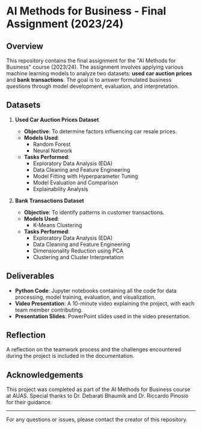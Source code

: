 # AI Methods for Business - Final Assignment (2023/24)

## Overview

This repository contains the final assignment for the "AI Methods for Business" course (2023/24). The assignment involves applying various machine learning models to analyze two datasets: **used car auction prices** and **bank transactions**. The goal is to answer formulated business questions through model development, evaluation, and interpretation.

## Datasets

1. **Used Car Auction Prices Dataset**  
   - **Objective**: To determine factors influencing car resale prices.
   - **Models Used**: 
     - Random Forest
     - Neural Network
   - **Tasks Performed**:
     - Exploratory Data Analysis (EDA)
     - Data Cleaning and Feature Engineering
     - Model Fitting with Hyperparameter Tuning
     - Model Evaluation and Comparison
     - Explainability Analysis

2. **Bank Transactions Dataset**  
   - **Objective**: To identify patterns in customer transactions.
   - **Models Used**:
     - K-Means Clustering
   - **Tasks Performed**:
     - Exploratory Data Analysis (EDA)
     - Data Cleaning and Feature Engineering
     - Dimensionality Reduction using PCA
     - Clustering and Cluster Interpretation

## Deliverables

- **Python Code**: Jupyter notebooks containing all the code for data processing, model training, evaluation, and visualization.
- **Video Presentation**: A 10-minute video explaining the project, with each team member contributing.
- **Presentation Slides**: PowerPoint slides used in the video presentation.

## Reflection

A reflection on the teamwork process and the challenges encountered during the project is included in the documentation.


## Acknowledgements

This project was completed as part of the AI Methods for Business course at AUAS. Special thanks to Dr. Debarati Bhaumik and Dr. Riccardo Pinosio for their guidance.

---

For any questions or issues, please contact the creator of this repository.
